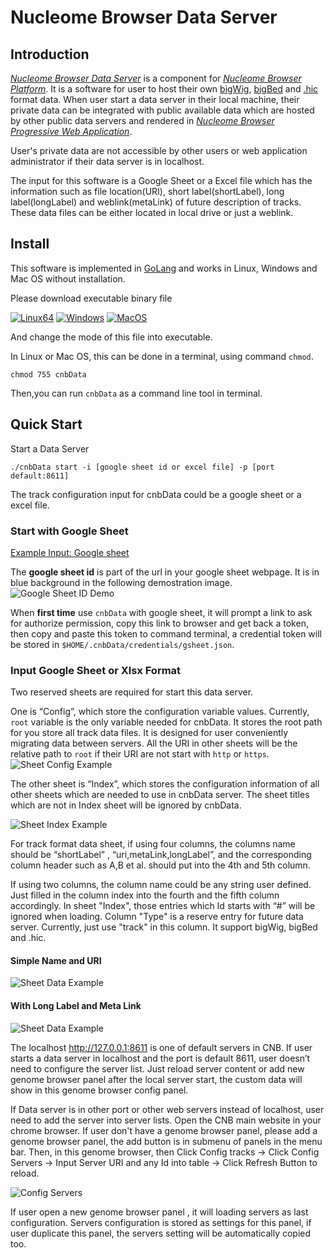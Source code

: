 # Nucleome Browser Data Server 

## Introduction

[*Nucleome Browser Data Server*](http://v.nucleome.org/data/server) is a component for [*Nucleome Browser Platform*](http://v.nucleome.org/home). It is a software for user to host their own [bigWig](https://genome.ucsc.edu/goldenpath/help/bigWig.html), [bigBed](https://genome.ucsc.edu/goldenpath/help/bigBed.html) and [.hic](https://github.com/aidenlab/Juicebox/blob/master/HiC_format_v8.docx) format data. When user start a data server in their local machine, their private data can be integrated with public available data which are hosted by other public data servers and rendered in [*Nucleome Browser Progressive Web Application*](https://vis.nucleome.org). 

User's private data are not accessible by other users or web application administrator if their data server is in localhost.

The input for this software is a Google Sheet or a Excel file which has the information such as file location(URI), short label(shortLabel), long label(longLabel) and weblink(metaLink) of future description of tracks. These data files can be either located in local drive or just a weblink.


## Install
This software is implemented in [GoLang](https://golang.org/) and works in Linux, Windows and Mac OS without installation. 

Please download executable binary file

[![Linux64](https://img.shields.io/badge/binary-linux-green.svg?style=flat)](https://vis.nucleome.org/static/dist/current/linux/cnbData)
[![Windows](https://img.shields.io/badge/binary-win-blue.svg?style=flat)](https://vis.nucleome.org/static/dist/current/win64/cnbData.exe)
[![MacOS](https://img.shields.io/badge/binary-macos-yellow.svg?style=flat)](https://vis.nucleome.org/static/dist/current/mac/cnbData)

And change the mode of this file into executable.

In Linux or Mac OS, this can be done in a terminal, using command `chmod`.

```shell
chmod 755 cnbData
```

Then,you can run `cnbData` as a command line tool in terminal.

## Quick Start 

Start a Data Server

```shell
./cnbData start -i [google sheet id or excel file] -p [port default:8611]
```

The track configuration input for cnbData could be a google sheet or a excel file.

### Start with Google Sheet
[Example Input: Google sheet](https://docs.google.com/spreadsheets/d/1nJwOozr4EL4gnx37hzF2Jmv-HPsgFMA9jN-lbUj1GvM/edit#gid=1744383077)


The **google sheet id** is part of the url in your google sheet webpage. It is in blue background in the following demostration image.
![Google Sheet ID Demo](https://nbrowser.github.io/image/google_sheet_id_demo.png)

When **first time** use `cnbData` with google sheet, it will prompt a link to ask for authorize permission, copy this link to browser and get back a token, then copy and paste this token to command terminal, a credential token will be stored in `$HOME/.cnbData/credentials/gsheet.json`.



### Input Google Sheet or Xlsx Format

Two reserved sheets are required for start this data server.  

One is “Config”,  which store the configuration variable values. Currently, `root` variable is the only variable needed for cnbData. It stores the root path for you store all track data files. It is designed for user conveniently migrating data between servers. All the URI in other sheets will be the relative path to `root` if their URI are not start with `http` or `https`.
![Sheet Config Example](https://nbrowser.github.io/image/sheetConfig.png)

The other sheet is “Index”, which stores the configuration information of all other sheets which are needed to use in cnbData server. The sheet titles which are not in Index sheet will be ignored by cnbData.

![Sheet Index Example](https://nbrowser.github.io/image/sheetIndex.png)

For track format data sheet, if using four columns, the columns name should be “shortLabel” , “uri,metaLink,longLabel”, and the corresponding column header such as A,B et al. should put into the 4th and 5th column.


 
If using two columns, the column name could be any string user defined. Just filled in the column index into the fourth and the fifth column accordingly. In sheet "Index", those entries which Id starts with “#” will be ignored when loading.
Column "Type" is a reserve entry for future data server. Currently, just use "track" in this column. It support bigWig, bigBed and .hic.
#### Simple Name and URI
![Sheet Data Example](https://nbrowser.github.io/image/sheetSimpleData.png)

#### With Long Label and Meta Link
![Sheet Data Example](https://nbrowser.github.io/image/sheetData4.png)


The localhost http://127.0.0.1:8611 is one of default servers in CNB. If user starts a data server in localhost and the port is default 8611, user doesn’t need to configure the server list. Just reload server content or add new genome browser panel after the local server start, the custom data will show in this genome browser config panel.


If Data server is in other port or other web servers instead of localhost, user need to add the server into server lists. Open the CNB main website in your chrome browser. If user don't have a genome browser panel, please add a genome browser panel, the add button is in submenu of panels in the menu bar. Then, in this genome browser, then Click Config tracks → Click Config Servers → Input Server URI and any Id into table → Click Refresh Button to reload.


![Config Servers](https://nbrowser.github.io/image/configServers.png)

If user open a new genome browser panel , it will loading servers as last configuration. Servers configuration is stored as settings for this panel, if user duplicate this panel, the servers setting will be automatically copied too.
